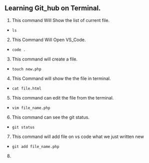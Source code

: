 ## Learning Git_hub on Terminal.

1. This command Will Show the list of current file.
- `ls`
2. This Command Will Open VS_Code.
- `code .`
3. This command will create a file.
- `touch new.php`
4. This Command will show the the file in terminal.
- `cat file.html`
5. This command can edit the file from the terminal.
- `vim file_name.php`
6. This command can see the git status.
- `git status`
7. This command will add file on vs code what we just written new
- `git add file_name.php`
8. 